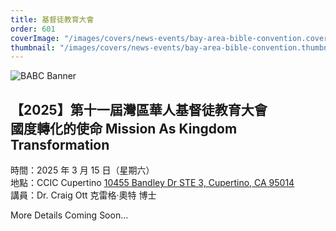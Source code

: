 ```yaml
---
title: 基督徒教育大會
order: 601
coverImage: "/images/covers/news-events/bay-area-bible-convention.cover.jpg"
thumbnail: "/images/covers/news-events/bay-area-bible-convention.thumbnail.jpg"
---
```

<div class="text-center">

![BABC Banner](/images/babc/BABC2025-banner.jpg)




## 【2025】第十一屆灣區華人基督徒教育大會<br>國度轉化的使命 Mission As Kingdom Transformation

時間：2025 年 3 月 15 日（星期六）<br>
地點：CCIC Cupertino [10455 Bandley Dr STE 3, Cupertino, CA 95014](https://maps.app.goo.gl/1h2c2FHmaW3mcTx68) <br>
講員：Dr. Craig Ott 克雷格·奧特 博士

More Details Coming Soon...
</div>
